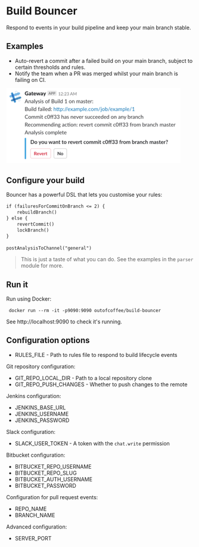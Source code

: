 Build Bouncer
=============

Respond to events in your build pipeline and keep your main branch stable.

## Examples

* Auto-revert a commit after a failed build on your main branch, subject to certain thresholds and rules. 
* Notify the team when a PR was merged whilst your main branch is failing on CI.

<img alt="Analysis recommends revert" src="https://github.com/outofcoffee/build-bouncer/raw/master/docs/img/build_analysis_revert.png" width="467">

## Configure your build

Bouncer has a powerful DSL that lets you customise your rules:

```
if (failuresForCommitOnBranch <= 2) {
    rebuildBranch()
} else {
    revertCommit()
    lockBranch()
}

postAnalysisToChannel("general")
```

> This is just a taste of what you can do. See the examples in the `parser` module for more.

## Run it

Run using Docker:

	 docker run --rm -it -p9090:9090 outofcoffee/build-bouncer

See http://localhost:9090 to check it's running.

## Configuration options

* RULES_FILE - Path to rules file to respond to build lifecycle events

Git repository configuration:

* GIT_REPO_LOCAL_DIR - Path to a local repository clone
* GIT_REPO_PUSH_CHANGES - Whether to push changes to the remote

Jenkins configuration:

* JENKINS_BASE_URL
* JENKINS_USERNAME
* JENKINS_PASSWORD

Slack configuration:

* SLACK_USER_TOKEN - A token with the `chat.write` permission

Bitbucket configuration:

* BITBUCKET_REPO_USERNAME
* BITBUCKET_REPO_SLUG
* BITBUCKET_AUTH_USERNAME
* BITBUCKET_PASSWORD

Configuration for pull request events:

* REPO_NAME
* BRANCH_NAME

Advanced configuration:

* SERVER_PORT
